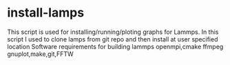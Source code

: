 # install-lamps 
This script is used  for installing/running/ploting graphs for Lammps.
In this script I used to clone lamps from git repo and then install at user specified location
Software requirements for building lammps
openmpi,cmake ffmpeg gnuplot,make,git,FFTW
